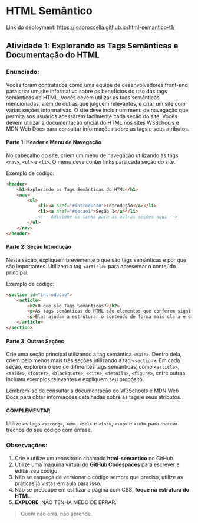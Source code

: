 # HTML Semântico

Link do deployment: <https://joaoroccella.github.io/html-semantico-t1/>

## Atividade 1: Explorando as Tags Semânticas e Documentação do HTML

### Enunciado:
Vocês foram contratados como uma equipe de desenvolvedores front-end para criar um site informativo sobre os benefícios do uso das tags semânticas do HTML. Vocês devem utilizar as tags semânticas mencionadas, além de outras que julguem relevantes, e criar um site com várias seções informativas. O site deve incluir um menu de navegação que permita aos usuários acessarem facilmente cada seção do site. Vocês devem utilizar a documentação oficial do HTML nos sites W3Schools e MDN Web Docs para consultar informações sobre as tags e seus atributos.

#### Parte 1: Header e Menu de Navegação
No cabeçalho do site, criem um menu de navegação utilizando as tags `<nav>`, `<ul>` e `<li>`. O menu deve conter links para cada seção do site.

Exemplo de código:
```html
<header>
    <h1>Explorando as Tags Semânticas do HTML</h1>
    <nav>
        <ul>
            <li><a href="#introducao">Introdução</a></li>
            <li><a href="#secao1">Seção 1</a></li>
            <!-- Adicione os links para as outras seções aqui -->
        </ul>
    </nav>
</header>
```

#### Parte 2: Seção Introdução
Nesta seção, expliquem brevemente o que são tags semânticas e por que são importantes. Utilizem a tag `<article>` para apresentar o conteúdo principal.

Exemplo de código:
```html
<section id="introducao">
    <article>
        <h2>O que são Tags Semânticas?</h2>
        <p>As tags semânticas do HTML são elementos que conferem significado ao conteúdo, permitindo uma melhor compreensão tanto para os desenvolvedores quanto para os mecanismos de busca.</p>
        <p>Elas ajudam a estruturar o conteúdo de forma mais clara e organizada, contribuindo para a acessibilidade e usabilidade do site.</p>
    </article>
</section>
```

#### Parte 3: Outras Seções
Crie uma seção principal utilizando a tag semântica `<main>`. Dentro dela, criem pelo menos mais três seções utilizando a tag `<section>`. Em cada seção, explorem o uso de diferentes tags semânticas, como `<article>`, `<aside>`, `<footer>`, `<blockquote>`, `<cite>`, `<details>`, `<figure>`, entre outras. Incluam exemplos relevantes e expliquem seu propósito.

Lembrem-se de consultar a documentação do W3Schools e MDN Web Docs para obter informações detalhadas sobre as tags e seus atributos.

#### COMPLEMENTAR
Utilize as tags `<strong>`, `<em>`, `<del>` e `<ins>`, `<sup>` e `<sub>` para marcar trechos do seu código com ênfase.


### Observações:
1. Crie e utilize um repositório chamado **html-semantico** no GitHub.
2. Utilize uma máquina virtual do **GitHub Codespaces** para escrever e editar seu código.
3. Não se esqueça de versionar o código sempre que preciso, utilize as práticas já vistas em aula para isso.
4. Não se preocupe em estilizar a página com CSS, **foque na estrutura do HTML**.
5. **EXPLORE**, NÃO TENHA MEDO DE ERRAR. 

> Quem não erra, não aprende.
